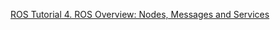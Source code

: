 


[ROS Tutorial 4. ROS Overview: Nodes, Messages and Services](https://github.com/uscrs-art/uscrs-art/wiki/ROS-Tutorial-4.-ROS-Overview:-Nodes,-Messages-and-Services)
